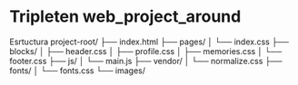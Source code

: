 # Tripleten web_project_around
Esrtuctura
project-root/
├── index.html
├── pages/
│   └── index.css
├── blocks/
│   ├── header.css
│   ├── profile.css
│   ├── memories.css
│   └── footer.css
├── js/
│   └── main.js
├── vendor/
│   └── normalize.css
├── fonts/
│   └── fonts.css
└── images/
